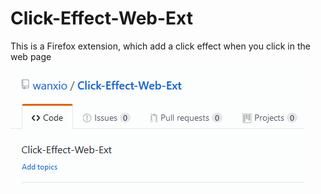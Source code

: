 # Click-Effect-Web-Ext
This is a Firefox extension, which add a click effect when you click in the web page


![example]( ./example.gif "example")